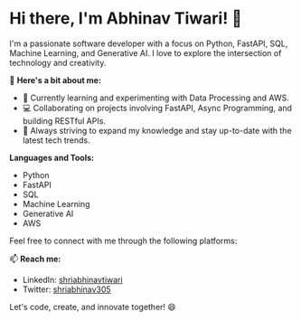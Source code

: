 # Hi there, I'm Abhinav Tiwari! 👋

I'm a passionate software developer with a focus on Python, FastAPI, SQL, Machine Learning, and Generative AI. I love to explore the intersection of technology and creativity.

🚀 **Here's a bit about me:**
- 🔭 Currently learning and experimenting with Data Processing and AWS.
- 💻 Collaborating on projects involving FastAPI, Async Programming, and building RESTful APIs.
- 🌱 Always striving to expand my knowledge and stay up-to-date with the latest tech trends.

**Languages and Tools:**
- Python
- FastAPI
- SQL
- Machine Learning
- Generative AI
- AWS

Feel free to connect with me through the following platforms:

📫 **Reach me:**
- LinkedIn: [shriabhinavtiwari](https://www.linkedin.com/in/shriabhinavtiwari/)
- Twitter: [shriabhinav305](https://twitter.com/shriabhinav305)

Let's code, create, and innovate together! 😄

<!---
shriabhinavtiwari/shriabhinavtiwari is a ✨ special ✨ repository because its `README.md` (this file) appears on your GitHub profile.
You can click the Preview link to take a look at your changes.
--->
